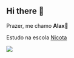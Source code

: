 ## Hi there 👋
Prazer, me chamo **Alax**👀

Estudo na escola [Nicota](https://www.instagram.com/escola.donanicota)

![](https://br.pinterest.com/pin/593138213409172379/)
